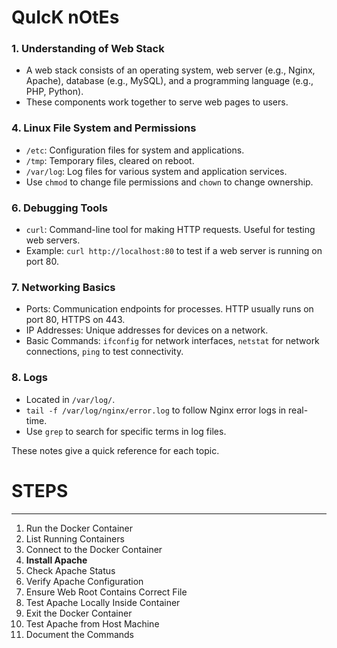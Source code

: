 # QuIcK nOtEs

### 1. Understanding of Web Stack

- A web stack consists of an operating system, web server (e.g., Nginx, Apache), database (e.g., MySQL), and a programming language (e.g., PHP, Python).
- These components work together to serve web pages to users.

### 4. Linux File System and Permissions

- `/etc`: Configuration files for system and applications.
- `/tmp`: Temporary files, cleared on reboot.
- `/var/log`: Log files for various system and application services.
- Use `chmod` to change file permissions and `chown` to change ownership.

### 6. Debugging Tools

- `curl`: Command-line tool for making HTTP requests. Useful for testing web servers.
- Example: `curl http://localhost:80` to test if a web server is running on port 80.

### 7. Networking Basics

- Ports: Communication endpoints for processes. HTTP usually runs on port 80, HTTPS on 443.
- IP Addresses: Unique addresses for devices on a network.
- Basic Commands: `ifconfig` for network interfaces, `netstat` for network connections, `ping` to test connectivity.

### 8. Logs

- Located in `/var/log/`.
- `tail -f /var/log/nginx/error.log` to follow Nginx error logs in real-time.
- Use `grep` to search for specific terms in log files.

These notes give a quick reference for each topic.

# STEPS

---

1. Run the Docker Container
2. List Running Containers
3. Connect to the Docker Container
4. **Install Apache**
5. Check Apache Status
6. Verify Apache Configuration
7. Ensure Web Root Contains Correct File
8. Test Apache Locally Inside Container
9. Exit the Docker Container
10. Test Apache from Host Machine
11. Document the Commands

